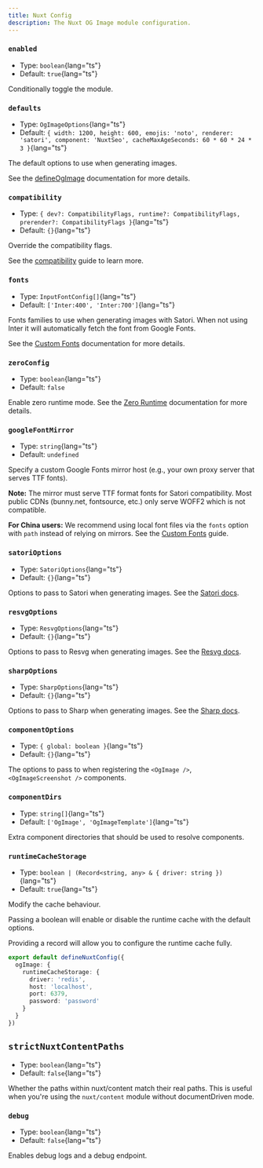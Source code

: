 ```yaml
---
title: Nuxt Config
description: The Nuxt OG Image module configuration.
---
```


### `enabled`

- Type: `boolean`{lang="ts"}
- Default: `true`{lang="ts"}

Conditionally toggle the module.

### `defaults`

- Type: `OgImageOptions`{lang="ts"}
- Default: `{ width: 1200, height: 600, emojis: 'noto', renderer: 'satori', component: 'NuxtSeo', cacheMaxAgeSeconds: 60 * 60 * 24 * 3 }`{lang="ts"}

The default options to use when generating images.

See the [defineOgImage](/docs/og-image/api/define-og-image) documentation for more details.

### `compatibility`

- Type: `{ dev?: CompatibilityFlags, runtime?: CompatibilityFlags, prerender?: CompatibilityFlags }`{lang="ts"}
- Default: `{}`{lang="ts"}

Override the compatibility flags.

See the [compatibility](/docs/og-image/guides/compatibility) guide to learn more.

### `fonts`

- Type: `InputFontConfig[]`{lang="ts"}
- Default: `['Inter:400', 'Inter:700']`{lang="ts"}

Fonts families to use when generating images with Satori. When not using Inter it will automatically fetch the font from Google Fonts.

See the [Custom Fonts](/docs/og-image/guides/custom-fonts) documentation for more details.

### `zeroConfig`

- Type: `boolean`{lang="ts"}
- Default: `false`

Enable zero runtime mode. See the [Zero Runtime](/docs/og-image/guides/zero-runtime) documentation for more details.

### `googleFontMirror`

- Type: `string`{lang="ts"}
- Default: `undefined`

Specify a custom Google Fonts mirror host (e.g., your own proxy server that serves TTF fonts).

**Note:** The mirror must serve TTF format fonts for Satori compatibility. Most public CDNs (bunny.net, fontsource, etc.) only serve WOFF2 which is not compatible.

**For China users:** We recommend using local font files via the `fonts` option with `path` instead of relying on mirrors. See the [Custom Fonts](/docs/og-image/guides/custom-fonts#loading-a-local-font-file) guide.

### `satoriOptions`

- Type: `SatoriOptions`{lang="ts"}
- Default: `{}`{lang="ts"}

Options to pass to Satori when generating images. See the [Satori docs](https://github.com/vercel/satori).

### `resvgOptions`

- Type: `ResvgOptions`{lang="ts"}
- Default: `{}`{lang="ts"}

Options to pass to Resvg when generating images. See the [Resvg docs](https://github.com/yisibl/resvg-js).

###  `sharpOptions`

- Type: `SharpOptions`{lang="ts"}
- Default: `{}`{lang="ts"}

Options to pass to Sharp when generating images. See the [Sharp docs](https://sharp.pixelplumbing.com/).

### `componentOptions`

- Type: `{ global: boolean }`{lang="ts"}
- Default: `{}`{lang="ts"}

The options to pass to when registering the `<OgImage />`, `<OgImageScreenshot />` components.

### `componentDirs`

- Type: `string[]`{lang="ts"}
- Default: `['OgImage', 'OgImageTemplate']`{lang="ts"}

Extra component directories that should be used to resolve components.

### `runtimeCacheStorage`

- Type: `boolean | (Record<string, any> & { driver: string })`{lang="ts"}
- Default: `true`{lang="ts"}

Modify the cache behaviour.

Passing a boolean will enable or disable the runtime cache with the default options.

Providing a record will allow you to configure the runtime cache fully.

```ts
export default defineNuxtConfig({
  ogImage: {
    runtimeCacheStorage: {
      driver: 'redis',
      host: 'localhost',
      port: 6379,
      password: 'password'
    }
  }
})
```

## `strictNuxtContentPaths`

- Type: `boolean`{lang="ts"}
- Default: `false`{lang="ts"}

Whether the paths within nuxt/content match their real paths. This is useful when you're using the `nuxt/content` module
without documentDriven mode.

### `debug`

- Type: `boolean`{lang="ts"}
- Default: `false`{lang="ts"}

Enables debug logs and a debug endpoint.

